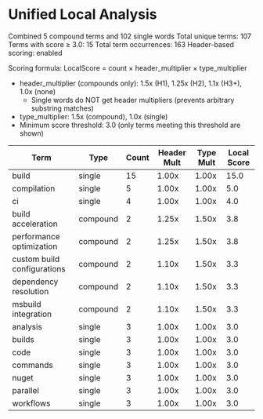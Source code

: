 # Unified Local Analysis

Combined 5 compound terms and 102 single words
Total unique terms: 107
Terms with score ≥ 3.0: 15
Total term occurrences: 163
Header-based scoring: enabled

Scoring formula: LocalScore = count × header_multiplier × type_multiplier
- header_multiplier (compounds only): 1.5x (H1), 1.25x (H2), 1.1x (H3+), 1.0x (none)
  - Single words do NOT get header multipliers (prevents arbitrary substring matches)
- type_multiplier: 1.5x (compound), 1.0x (single)
- Minimum score threshold: 3.0 (only terms meeting this threshold are shown)

| Term | Type | Count | Header Mult | Type Mult | Local Score |
|------|------|-------|-------------|-----------|-------------|
| build | single | 15 | 1.00x | 1.00x | 15.0 |
| compilation | single | 5 | 1.00x | 1.00x | 5.0 |
| ci | single | 4 | 1.00x | 1.00x | 4.0 |
| build acceleration | compound | 2 | 1.25x | 1.50x | 3.8 |
| performance optimization | compound | 2 | 1.25x | 1.50x | 3.8 |
| custom build configurations | compound | 2 | 1.10x | 1.50x | 3.3 |
| dependency resolution | compound | 2 | 1.10x | 1.50x | 3.3 |
| msbuild integration | compound | 2 | 1.10x | 1.50x | 3.3 |
| analysis | single | 3 | 1.00x | 1.00x | 3.0 |
| builds | single | 3 | 1.00x | 1.00x | 3.0 |
| code | single | 3 | 1.00x | 1.00x | 3.0 |
| commands | single | 3 | 1.00x | 1.00x | 3.0 |
| nuget | single | 3 | 1.00x | 1.00x | 3.0 |
| parallel | single | 3 | 1.00x | 1.00x | 3.0 |
| workflows | single | 3 | 1.00x | 1.00x | 3.0 |
